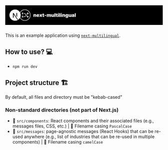 # ![next-multilingual](../assets/next-multilingual-banner.svg)

This is an example application using [`next-multilingual`](https://github.com/Avansai/next-multilingual).

## How to use? 💻

- `npm run dev`

## Project structure 🏗️

By default, all files and directory must be "kebab-cased"

### Non-standard directories (not part of Next.js)

- 📁 `src/components`: React components and their associated files (e.g., messages files, CSS, etc.) | 💼 Filename casing `PascalCase`
- 📁 `src/messages`: page-agnostic messages (React Hooks) that can be re-used anywhere (e.g., list of industries that can be re-used in multiple components) | 💼 Filename casing `camelCase`

